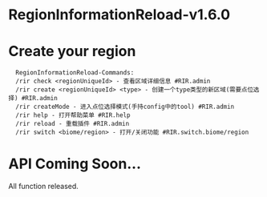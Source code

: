 # RegionInformationReload-v1.6.0

# Create your region

      RegionInformationReload-Commands:
      /rir check <regionUniqueId> - 查看区域详细信息 #RIR.admin
      /rir create <regionUniqueId> <type> - 创建一个type类型的新区域(需要点位选择) #RIR.admin
      /rir createMode - 进入点位选择模式(手持config中的tool) #RIR.admin
      /rir help - 打开帮助菜单 #RIR.help
      /rir reload - 重载插件 #RIR.admin
      /rir switch <biome/region> - 打开/关闭功能 #RIR.switch.biome/region

# API Coming Soon...

All function released.